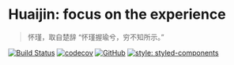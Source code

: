 # Huaijin: focus on the experience

> 怀瑾，取自楚辞 “怀瑾握瑜兮，穷不知所示。”

[![Build Status](	https://img.shields.io/travis/huaijin-design/huaijin.svg?style=flat-square)](https://travis-ci.org/huaijin-design/huaijin)
[![codecov](https://img.shields.io/codecov/c/github/huaijin-design/huaijin.svg?style=flat-square)](https://codecov.io/gh/huaijin-design/huaijin)
[![GitHub](https://img.shields.io/github/license/mashape/apistatus.svg?style=flat-square)](https://github.com/huaijin-design/huaijin/blob/master/LICENSE)
[![style: styled-components](https://img.shields.io/badge/style-%F0%9F%92%85%20styled--components-orange.svg?style=flat-square&colorB=daa357&colorA=db748e)](https://github.com/styled-components/styled-components)